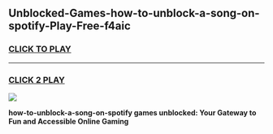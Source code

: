 
## Unblocked-Games-how-to-unblock-a-song-on-spotify-Play-Free-f4aic
<h3>
<a href="https://premium76.site?title=how-to-unblock-a-song-on-spotify&ref=21A">CLICK TO PLAY</a></h3>
<hr>

<h3>
<a href="https://premium76.site?title=how-to-unblock-a-song-on-spotify&ref=21A">CLICK 2 PLAY</a>
  
</h3>

<a href="https://premium76.site?title=how-to-unblock-a-song-on-spotify&ref=21A"><img src="https://clearcache.store/games.png"></a>


**how-to-unblock-a-song-on-spotify games unblocked: Your Gateway to Fun and Accessible Online Gaming**
